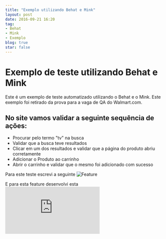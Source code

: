 ```yaml
---
title: "Exemplo utilizando Behat e Mink"
layout: post
date: 2016-09-21 16:20
tag:
- Behat
- Mink
- Exemplo
blog: true
star: false
---
```


Exemplo de teste utilizando Behat e Mink
========================================

Este é um exemplo de teste automatizado utilizando o Behat e o Mink. 
Este exemplo foi retirado da prova para a vaga de QA do Walmart.com. 

No site vamos validar a seguinte sequência de ações: 
----------------------------------------------------

* Procurar pelo termo "tv" na busca 
* Validar que a busca teve resultados 
* Clicar em um dos resultados e validar que a página do produto abriu corretamente 
* Adicionar o Produto ao carrinho 
* Abrir o carrinho e validar que o mesmo foi adicionado com sucesso 

Para este teste escrevi a seguinte ![Feature](https://raw.githubusercontent.com/dgosantos89/qa-walmart-php/master/features/PrimeiroExercicio.feature)

E para esta feature desenvolvi esta ![Context](https://raw.githubusercontent.com/dgosantos89/qa-walmart-php/master/features/bootstrap/PrimeiroExercicioContext.php)
